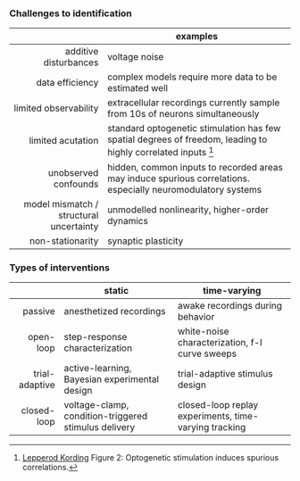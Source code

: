 
### Challenges to identification

|                                         | examples                                                                                                       |
| ---------------------------------------:| -------------------------------------------------------------------------------------------------------------- |
|                   additive disturbances | voltage noise                                                                                                  |
|                         data efficiency | complex models require more data to be estimated well                                                          |
|                   limited observability | extracellular recordings currently sample from 10s of neurons simultaneously                                   |
|                       limited acutation | standard optogenetic stimulation has few spatial degrees of freedom, leading to highly correlated inputs [^LK] |
|                    unobserved confounds | hidden, common inputs to recorded areas may induce spurious correlations. especially neuromodulatory systems   |
| model mismatch / structural uncertainty | unmodelled nonlinearity, higher-order dynamics                                                                 |
|                        non-stationarity | synaptic plasticity                                                                                            |

### Types of interventions
|                | static                                               | time-varying                                          |
| --------------:| ---------------------------------------------------- | ----------------------------------------------------- |
|        passive | anesthetized recordings                              | awake recordings during behavior                      |
|      open-loop | step-response characterization                       | white-noise characterization, f-I curve sweeps        |
| trial-adaptive | active-learning, Bayesian experimental design        | trial-adaptive stimulus design                        |
|    closed-loop | voltage-clamp, condition-triggered stimulus delivery | closed-loop replay experiments, time-varying tracking |


[^LK]: [Lepperod Kording](https://www.biorxiv.org/content/10.1101/463760v2.full.pdf) Figure 2: Optogenetic stimulation induces spurious correlations.